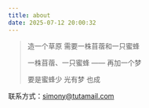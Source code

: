 ```yaml
---
title: about
date: 2025-07-12 20:00:32
---
```

> 造一个草原
> 需要一株苜蓿和一只蜜蜂 
>
>
> 一株苜蓿、一只蜜蜂 ——
> 再加一个梦
>
>
> 要是蜜蜂少
> 光有梦
> 也成

联系方式：simony@tutamail.com
